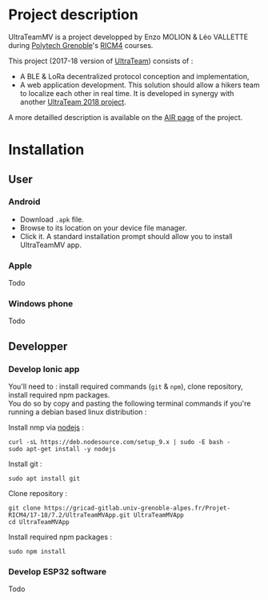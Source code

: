 # Project description #

UltraTeamMV is a project developped by Enzo MOLION & Léo VALLETTE during [Polytech Grenoble](https://www.polytech-grenoble.fr/)'s [RICM4](https://www.polytech-grenoble.fr/menu-principal/formations/reseaux-informatiques-et-communication-multimedia/) courses.

This project (2017-18 version of [UltraTeam](https://air.imag.fr/index.php/UltraTeam)) consists of :

- A BLE & LoRa decentralized protocol conception and implementation,
- A web application development.
This solution should allow a hikers team to localize each other in real time.
It is developed in synergy with another [UltraTeam 2018 project](http://air.imag.fr/index.php/RICM4_2017_2018_-_UltraTeam_7.1/).

A more detailled description is available on the [AIR page](https://air.imag.fr/index.php/RICM4_2017_2018_-_UltraTeamMV) of the project.

# Installation
## User
### Android

- Download ```.apk``` file.  
- Browse to its location on your device file manager.  
- Click it. A standard installation prompt should allow you to install UltraTeamMV app.  

### Apple
Todo

### Windows phone 
Todo

## Developper 
### Develop Ionic app
You'll need to : install required commands (```git``` & ```npm```), clone repository, install required npm packages.  
You do so by copy and pasting the following terminal commands if you're running a debian based linux distribution :
 
Install nmp via [nodejs](https://nodejs.org/en/download/) :  
```  
curl -sL https://deb.nodesource.com/setup_9.x | sudo -E bash -  
sudo apt-get install -y nodejs
```  
Install git :  
```
sudo apt install git  
```  
Clone repository :  
```  
git clone https://gricad-gitlab.univ-grenoble-alpes.fr/Projet-RICM4/17-18/7.2/UltraTeamMVApp.git UltraTeamMVApp  
cd UltraTeamMVApp  
```  
Install required npm packages :  
```
sudo npm install
```  

### Develop ESP32 software
Todo
